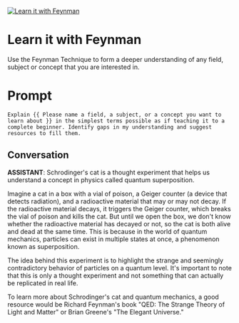 
[![Learn it with Feynman](https://flow-prompt-covers.s3.us-west-1.amazonaws.com/icon/minimalist/mini_9.png)]()
# Learn it with Feynman 
Use the Feynman Technique to form a deeper understanding of any field, subject or concept that you are interested in.

# Prompt

```
Explain {{ Please name a field, a subject, or a concept you want to learn about }} in the simplest terms possible as if teaching it to a complete beginner. Identify gaps in my understanding and suggest resources to fill them.
```

## Conversation

**ASSISTANT**: Schrodinger's cat is a thought experiment that helps us understand a concept in physics called quantum superposition. 



Imagine a cat in a box with a vial of poison, a Geiger counter (a device that detects radiation), and a radioactive material that may or may not decay. If the radioactive material decays, it triggers the Geiger counter, which breaks the vial of poison and kills the cat. But until we open the box, we don't know whether the radioactive material has decayed or not, so the cat is both alive and dead at the same time. This is because in the world of quantum mechanics, particles can exist in multiple states at once, a phenomenon known as superposition.



The idea behind this experiment is to highlight the strange and seemingly contradictory behavior of particles on a quantum level. It's important to note that this is only a thought experiment and not something that can actually be replicated in real life. 



To learn more about Schrodinger's cat and quantum mechanics, a good resource would be Richard Feynman's book "QED: The Strange Theory of Light and Matter" or Brian Greene's "The Elegant Universe."


